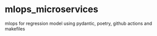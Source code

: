 # mlops_microservices
mlops for regression model using pydantic, poetry, github actions and makefiles
